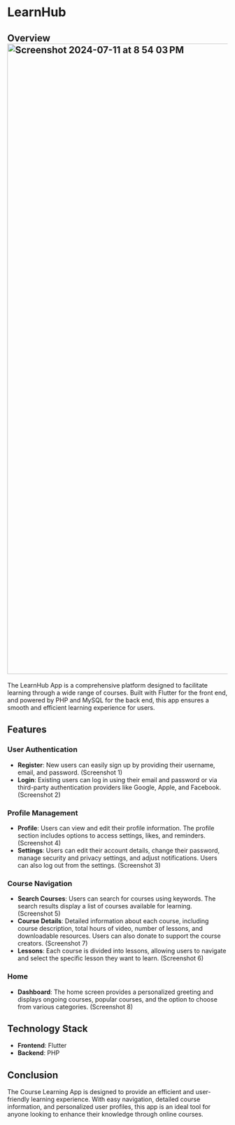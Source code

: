 # LearnHub

## Overview<img width="1439" alt="Screenshot 2024-07-11 at 8 54 03 PM" src="https://github.com/gitsak12/learnhub_frontend/assets/98003573/af4c028b-fa33-4447-9e07-8c0ef78c7724">


The LearnHub App is a comprehensive platform designed to facilitate learning through a wide range of courses. Built with Flutter for the front end, and powered by PHP and MySQL for the back end, this app ensures a smooth and efficient learning experience for users.

## Features

### User Authentication
- **Register**: New users can easily sign up by providing their username, email, and password. (Screenshot 1)
- **Login**: Existing users can log in using their email and password or via third-party authentication providers like Google, Apple, and Facebook. (Screenshot 2)

### Profile Management
- **Profile**: Users can view and edit their profile information. The profile section includes options to access settings, likes, and reminders. (Screenshot 4)
- **Settings**: Users can edit their account details, change their password, manage security and privacy settings, and adjust notifications. Users can also log out from the settings. (Screenshot 3)

### Course Navigation
- **Search Courses**: Users can search for courses using keywords. The search results display a list of courses available for learning. (Screenshot 5)
- **Course Details**: Detailed information about each course, including course description, total hours of video, number of lessons, and downloadable resources. Users can also donate to support the course creators. (Screenshot 7)
- **Lessons**: Each course is divided into lessons, allowing users to navigate and select the specific lesson they want to learn. (Screenshot 6)

### Home
- **Dashboard**: The home screen provides a personalized greeting and displays ongoing courses, popular courses, and the option to choose from various categories. (Screenshot 8)

## Technology Stack
- **Frontend**: Flutter
- **Backend**: PHP


## Conclusion

The Course Learning App is designed to provide an efficient and user-friendly learning experience. With easy navigation, detailed course information, and personalized user profiles, this app is an ideal tool for anyone looking to enhance their knowledge through online courses.
